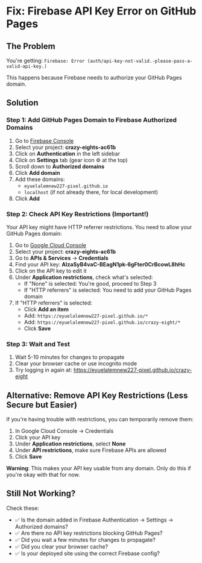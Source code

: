 # Fix: Firebase API Key Error on GitHub Pages

## The Problem
You're getting: `Firebase: Error (auth/api-key-not-valid.-please-pass-a-valid-api-key.)`

This happens because Firebase needs to authorize your GitHub Pages domain.

## Solution

### Step 1: Add GitHub Pages Domain to Firebase Authorized Domains

1. Go to [Firebase Console](https://console.firebase.google.com/)
2. Select your project: **crazy-eights-ac61b**
3. Click on **Authentication** in the left sidebar
4. Click on **Settings** tab (gear icon ⚙️ at the top)
5. Scroll down to **Authorized domains**
6. Click **Add domain**
7. Add these domains:
   - `eyuelalemnew227-pixel.github.io`
   - `localhost` (if not already there, for local development)
8. Click **Add**

### Step 2: Check API Key Restrictions (Important!)

Your API key might have HTTP referrer restrictions. You need to allow your GitHub Pages domain:

1. Go to [Google Cloud Console](https://console.cloud.google.com/)
2. Select your project: **crazy-eights-ac61b**
3. Go to **APIs & Services** → **Credentials**
4. Find your API key: **AIzaSyB4vaC-BEagN1pk-6gFter0CrBcowL8hHc**
5. Click on the API key to edit it
6. Under **Application restrictions**, check what's selected:
   - If "None" is selected: You're good, proceed to Step 3
   - If "HTTP referrers" is selected: You need to add your GitHub Pages domain
7. If "HTTP referrers" is selected:
   - Click **Add an item**
   - Add: `https://eyuelalemnew227-pixel.github.io/*`
   - Add: `https://eyuelalemnew227-pixel.github.io/crazy-eight/*`
   - Click **Save**

### Step 3: Wait and Test

1. Wait 5-10 minutes for changes to propagate
2. Clear your browser cache or use incognito mode
3. Try logging in again at: https://eyuelalemnew227-pixel.github.io/crazy-eight

## Alternative: Remove API Key Restrictions (Less Secure but Easier)

If you're having trouble with restrictions, you can temporarily remove them:

1. In Google Cloud Console → Credentials
2. Click your API key
3. Under **Application restrictions**, select **None**
4. Under **API restrictions**, make sure Firebase APIs are allowed
5. Click **Save**

**Warning**: This makes your API key usable from any domain. Only do this if you're okay with that for now.

## Still Not Working?

Check these:
- ✅ Is the domain added in Firebase Authentication → Settings → Authorized domains?
- ✅ Are there no API key restrictions blocking GitHub Pages?
- ✅ Did you wait a few minutes for changes to propagate?
- ✅ Did you clear your browser cache?
- ✅ Is your deployed site using the correct Firebase config?


